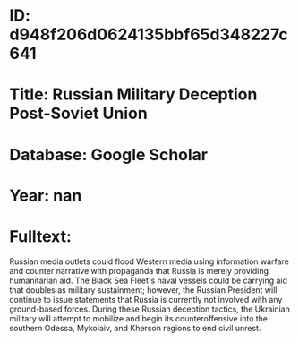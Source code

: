 # ID: d948f206d0624135bbf65d348227c641
# Title: Russian Military Deception Post-Soviet Union
# Database: Google Scholar
# Year: nan
# Fulltext:
Russian media outlets could flood Western media using information warfare and counter narrative with propaganda that Russia is merely providing humanitarian aid.
The Black Sea Fleet's naval vessels could be carrying aid that doubles as military sustainment; however, the Russian President will continue to issue statements that Russia is currently not involved with any ground-based forces.
During these Russian deception tactics, the Ukrainian military will attempt to mobilize and begin its counteroffensive into the southern Odessa, Mykolaiv, and Kherson regions to end civil unrest.
